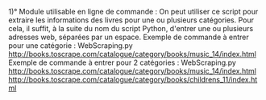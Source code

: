 1)° Module utilisable en ligne de commande :
On peut utiliser ce script pour extraire les informations des livres pour une ou plusieurs catégories.
Pour cela, il suffit, à la suite du nom du script Python, d'entrer une ou plusieurs adresses web, séparées par un espace.
Exemple de commande à entrer pour une catégorie :
  WebScraping.py http://books.toscrape.com/catalogue/category/books/music_14/index.html 
Exemple de commande à entrer pour 2 catégories :
  WebScraping.py http://books.toscrape.com/catalogue/category/books/music_14/index.html http://books.toscrape.com/catalogue/category/books/childrens_11/index.html
